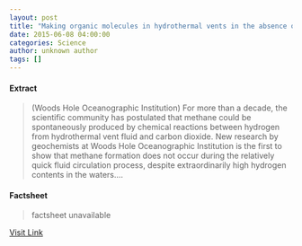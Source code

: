 ```yaml
---
layout: post
title: "Making organic molecules in hydrothermal vents in the absence of life"
date: 2015-06-08 04:00:00
categories: Science
author: unknown author
tags: []
---
```



#### Extract
>(Woods Hole Oceanographic Institution) For more than a decade, the scientific community has postulated that methane could be spontaneously produced by chemical reactions between hydrogen from hydrothermal vent fluid and carbon dioxide. New research by geochemists at Woods Hole Oceanographic Institution is the first to show that methane formation does not occur during the relatively quick fluid circulation process, despite extraordinarily high hydrogen contents in the waters....

#### Factsheet
>factsheet unavailable

[Visit Link](http://www.eurekalert.org/pub_releases/2015-06/whoi-mom060815.php)



